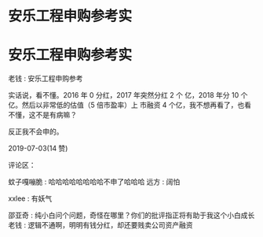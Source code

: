 # 安乐工程申购参考实

# 安乐工程申购参考实

老钱 : 安乐工程申购参考

实话说，看不懂。2016 年 0 分红，2017 年突然分红 2 个 亿，2018 年分 10 个亿。然后以非常低的估值（5 倍市盈率）上 市融资 4 个亿，我不想再看了，也看不懂，这不是有病嘛？

反正我不会申的。

2019-07-03(14 赞)

评论区：

蚊子嘎嘣脆 : 哈哈哈哈哈哈哈哈不申了哈哈哈 远方 : 阔怕

xxlee : 有妖气

邵亚奇 : 纯小白问个问题，奇怪在哪里？你们的批评指正将有助于我这个小白成长 老钱 : 逻辑不通啊，明明有钱分红，却还要贱卖公司资产融资